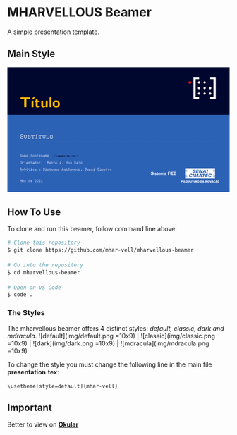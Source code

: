 # MHARVELLOUS Beamer
A simple presentation template.

## Main Style
<p align="center">
  <img src="./img/default.png" alt="Size Limit CLI" width="738">
</p>


## How To Use

To clone and run this beamer, follow command line above:

```bash
# Clone this repository
$ git clone https://github.com/mhar-vell/mharvellous-beamer

# Go into the repository
$ cd mharvellous-beamer

# Open on VS Code
$ code .

```
### The Styles
The mharvellous beamer offers 4 distinct styles: *default, classic, dark and mdracula*.
![default](img/default.png =10x9) | ![classic](img/classic.png =10x9) | ![dark](img/dark.png =10x9) | ![mdracula](img/mdracula.png =10x9)

To change the style you must change the following line in the main file **presentation.tex**:

`\usetheme[style=default]{mhar-vell}`


## Important
Better to view on **[Okular]**



[Okular]: https://okular.kde.org


